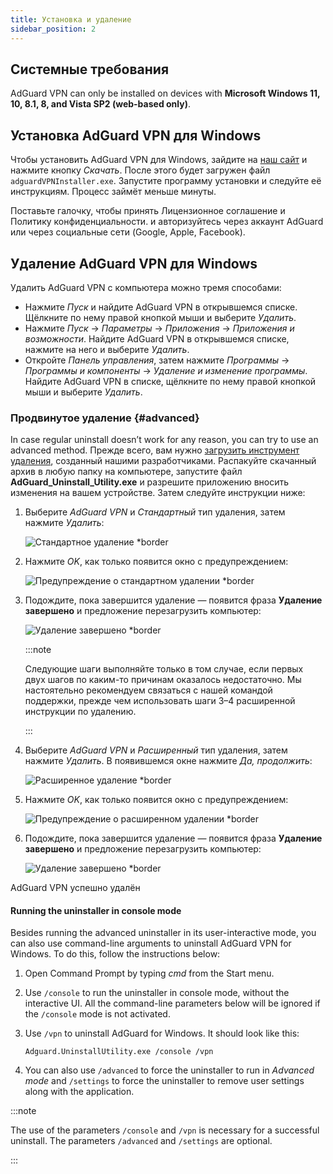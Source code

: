 ```yaml
---
title: Установка и удаление
sidebar_position: 2
---
```


## Системные требования

AdGuard VPN can only be installed on devices with **Microsoft Windows 11, 10, 8.1, 8, and Vista SP2 (web-based only)**.

## Установка AdGuard VPN для Windows

Чтобы установить AdGuard VPN для Windows, зайдите на [наш сайт](https://adguard-vpn.net/welcome.html) и нажмите кнопку *Скачать*. После этого будет загружен файл `adguardVPNInstaller.exe`. Запустите программу установки и следуйте её инструкциям. Процесс займёт меньше минуты.

Поставьте галочку, чтобы принять Лицензионное соглашение и Политику конфиденциальности. и авторизуйтесь через аккаунт AdGuard или через социальные сети (Google, Apple, Facebook).

## Удаление AdGuard VPN для Windows

Удалить AdGuard VPN с компьютера можно тремя способами:

- Нажмите *Пуск* и найдите AdGuard VPN в открывшемся списке. Щёлкните по нему правой кнопкой мыши и выберите *Удалить*.
- Нажмите *Пуск* → *Параметры* → *Приложения* → *Приложения и возможности*. Найдите AdGuard VPN в открывшемся списке, нажмите на него и выберите *Удалить*.
- Откройте *Панель управления*, затем нажмите *Программы* → *Программы и компоненты* → *Удаление и изменение программы*. Найдите AdGuard VPN в списке, щёлкните по нему правой кнопкой мыши и выберите *Удалить*.

### Продвинутое удаление {#advanced}

In case regular uninstall doesn’t work for any reason, you can try to use an advanced method. Прежде всего, вам нужно [загрузить инструмент удаления](https://cdn.adtidy.org/distr/windows/Uninstall_Utility.zip), созданный нашими разработчиками. Распакуйте скачанный архив в любую папку на компьютере, запустите файл **AdGuard_Uninstall_Utility.exe** и разрешите приложению вносить изменения на вашем устройстве. Затем следуйте инструкции ниже:

1. Выберите *AdGuard VPN* и *Стандартный* тип удаления, затем нажмите *Удалить*:

    ![Стандартное удаление *border](https://cdn.adguardvpn.com/content/kb/vpn/windows/vpn_standard.jpg)

1. Нажмите *OK*, как только появится окно с предупреждением:

    ![Предупреждение о стандартном удалении *border](https://cdn.adtidy.org/content/kb/vpn/windows/vpn_standard_warning.jpg)

1. Подождите, пока завершится удаление — появится фраза **Удаление завершено** и предложение перезагрузить компьютер:

    ![Удаление завершено *border](https://cdn.adguardvpn.com/content/kb/vpn/windows/vpn_standard_complete.jpg)

    :::note

    Следующие шаги выполняйте только в том случае, если первых двух шагов по каким-то причинам оказалось недостаточно. Мы настоятельно рекомендуем связаться с нашей командой поддержки, прежде чем использовать шаги 3–4 расширенной инструкции по удалению.

    :::

1. Выберите *AdGuard VPN* и *Расширенный* тип удаления, затем нажмите *Удалить*. В появившемся окне нажмите *Да, продолжить*:

    ![Расширенное удаление *border](https://cdn.adguardvpn.com/content/kb/vpn/windows/vpn_extended.jpg)

1. Нажмите *OK*, как только появится окно с предупреждением:

    ![Предупреждение о расширенном удалении *border](https://cdn.adtidy.org/content/kb/vpn/windows/vpn_standard_warning.jpg)

1. Подождите, пока завершится удаление — появится фраза **Удаление завершено** и предложение перезагрузить компьютер:

    ![Удаление завершено *border](https://cdn.adguardvpn.com/content/kb/vpn/windows/vpn_extended_complete.jpg)

AdGuard VPN успешно удалён

#### Running the uninstaller in console mode

Besides running the advanced uninstaller in its user-interactive mode, you can also use command-line arguments to uninstall AdGuard VPN for Windows. To do this, follow the instructions below:

1. Open Command Prompt by typing *cmd* from the Start menu.
2. Use `/console` to run the uninstaller in console mode, without the interactive UI. All the command-line parameters below will be ignored if the `/console` mode is not activated.
3. Use `/vpn` to uninstall AdGuard for Windows. It should look like this:

   `Adguard.UninstallUtility.exe /console /vpn`

4. You can also use `/advanced` to force the uninstaller to run in *Advanced mode* and `/settings` to force the uninstaller to remove user settings along with the application.

:::note

The use of the parameters `/console` and `/vpn` is necessary for a successful uninstall. The parameters `/advanced` and `/settings` are optional.

:::
